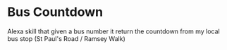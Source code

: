 # Bus Countdown

Alexa skill that given a bus number it return the countdown from my local bus stop (St Paul's Road / Ramsey Walk)
